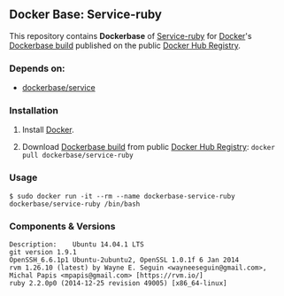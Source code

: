 ## Docker Base: Service-ruby


This repository contains **Dockerbase** of [Service-ruby](https://www.ruby-lang.org/en/) for [Docker](https://www.docker.com/)'s [Dockerbase build](https://registry.hub.docker.com/u/dockerbase/service-ruby/) published on the public [Docker Hub Registry](https://registry.hub.docker.com/).


### Depends on:

* [dockerbase/service](https://registry.hub.docker.com/u/library/service/)


### Installation

1. Install [Docker](https://docs.docker.com/installation/).

2. Download [Dockerbase build](https://registry.hub.docker.com/u/dockerbase/service-ruby/) from public [Docker Hub Registry](https://registry.hub.docker.com/): `docker pull dockerbase/service-ruby`


### Usage

    $ sudo docker run -it --rm --name dockerbase-service-ruby dockerbase/service-ruby /bin/bash

### Components & Versions

    Description:	Ubuntu 14.04.1 LTS
    git version 1.9.1
    OpenSSH_6.6.1p1 Ubuntu-2ubuntu2, OpenSSL 1.0.1f 6 Jan 2014
    rvm 1.26.10 (latest) by Wayne E. Seguin <wayneeseguin@gmail.com>, Michal Papis <mpapis@gmail.com> [https://rvm.io/]
    ruby 2.2.0p0 (2014-12-25 revision 49005) [x86_64-linux]
